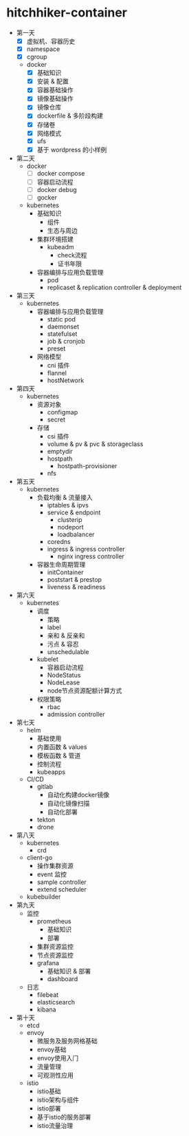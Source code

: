 # hitchhiker-container
- 第一天
    - [x] 虚拟机、容器历史
    - [x] namespace
    - [x] cgroup
    - docker
        - [x] 基础知识
        - [x] 安装 & 配置
        - [x] 容器基础操作
        - [x] 镜像基础操作
        - [x] 镜像仓库
        - [x] dockerfile & 多阶段构建
        - [x] 存储卷
        - [x] 网络模式
        - [x] ufs
        - [x] 基于 wordpress 的小样例
- 第二天
    - docker
        - [ ] docker compose
        - [ ] 容器启动流程
        - [ ] docker debug
        - [ ] gocker
    - kubernetes
        - 基础知识
            - 组件
            - 生态与周边
        - 集群环境搭建
            - kubeadm
                - check流程
                - 证书年限
        - 容器编排与应用负载管理
            - pod
            - replicaset & replication controller & deployment
- 第三天
    - kubernetes
        - 容器编排与应用负载管理
            - static pod
            - daemonset
            - statefulset
            - job & cronjob
            - preset
        - 网络模型
            - cni 插件
            - flannel
            - hostNetwork
- 第四天
    - kubernetes
        - 资源对象
            - configmap
            - secret
        - 存储
            - csi 插件
            - volume & pv & pvc & storageclass
            - emptydir
            - hostpath
                - hostpath-provisioner
            - nfs
- 第五天
    - kubernetes
        - 负载均衡 & 流量接入
            - iptables & ipvs
            - service & endpoint
                - clusterip
                - nodeport
                - loadbalancer
            - coredns
            - ingress & ingress controller
                - nginx ingress controller
        - 容器生命周期管理
            - initContainer
            - poststart & prestop
            - liveness & readiness
- 第六天
    - kubernetes
        - 调度
            - 策略
            - label
            - 亲和 & 反亲和
            - 污点 & 容忍
            - unschedulable
        - kubelet
            - 容器启动流程
            - NodeStatus
            - NodeLease
            - node节点资源配额计算方式
        - 权限策略
            - rbac
            - admission controller
- 第七天
    - helm
        - 基础使用
        - 内置函数 & values
        - 模板函数 & 管道
        - 控制流程
        - kubeapps
    - CI/CD
        - gitlab
            - 自动化构建docker镜像
            - 自动化镜像扫描
            - 自动化部署
        - tekton
        - drone
- 第八天
    - kubernetes
        - crd
    - client-go
        - 操作集群资源
        - event 监控
        - sample controller
        - extend scheduler
    - kubebuilder
- 第九天
    - 监控
        - prometheus
            - 基础知识
            - 部署
        - 集群资源监控
        - 节点资源监控
        - grafana
            - 基础知识 & 部署
            - dashboard
    - 日志
        - filebeat
        - elasticsearch
        - kibana
- 第十天
    - etcd
    - envoy
        - 微服务及服务⽹格基础
        - envoy基础
        - envoy使⽤⼊⻔
        - 流量管理
        - 可观测性应⽤
    - istio
        - istio基础
        - istio架构与组件
        - istio部署
        - 基于istio的服务部署
        - istio流量治理

